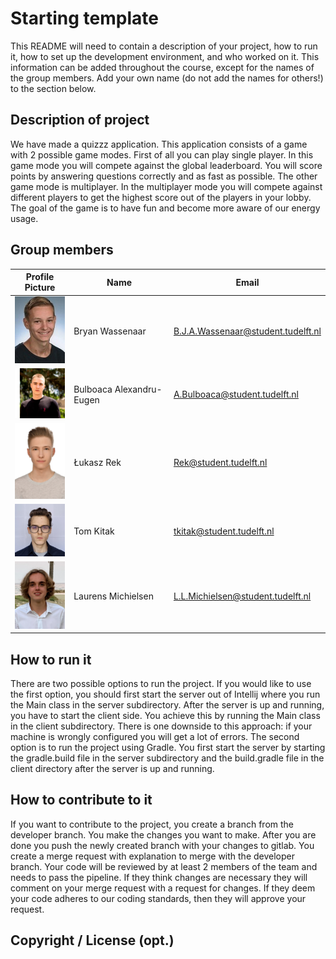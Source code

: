 # Starting template

This README will need to contain a description of your project, how to run it, how to set up the development environment, and who worked on it.
This information can be added throughout the course, except for the names of the group members.
Add your own name (do not add the names for others!) to the section below.

## Description of project
We have made a quizzz application. This application consists of a game with 2 possible game modes. First of all you can play single player. In this game mode you will compete against the global leaderboard. You will score points by answering questions correctly and as fast as possible. The other game mode is multiplayer. In the multiplayer mode you will compete against different players to get the highest score out of the players in your lobby. The goal of the game is to have fun and become more aware of our energy usage.

## Group members

| Profile Picture                                                  | Name                     | Email                              |
|------------------------------------------------------------------|--------------------------|------------------------------------|
| <img src="docs/profile_pictures/pf_Bryan.jpg" width="80">        | Bryan Wassenaar          | B.J.A.Wassenaar@student.tudelft.nl |
| <img src ="docs/profile_pictures/pf_Eugen.jpg" width = "80"> | Bulboaca Alexandru-Eugen | A.Bulboaca@student.tudelft.nl      |
| <img src ="docs/profile_pictures/pf_Lukasz.jpg" width = "80">    | Łukasz Rek		          | Rek@student.tudelft.nl             |
| <img src ="docs/profile_pictures/pf_Tom.jpg" width = "80">       | Tom Kitak		      | tkitak@student.tudelft.nl             |
| <img src ="docs/profile_pictures/pf_Laurens.jpg" width = "80"> | Laurens Michielsen | L.L.Michielsen@student.tudelft.nl | 

<!-- Instructions (remove once assignment has been completed -->
<!-- - Add (only!) your own name to the table above (use Markdown formatting) -->
<!-- - Mention your *student* email address -->
<!-- - Preferably add a recognizable photo, otherwise add your GitLab photo -->
<!-- - (please make sure the photos have the same size) --> 

## How to run it
There are two possible options to run the project. If you would like to use the first option, you should first start the server out of Intellij where you run the Main class in the server subdirectory. After the server is up and running, you have to start the client side. You achieve this by running the Main class in the client subdirectory. There is one downside to this approach: if your machine is wrongly configured you will get a lot of errors. The second option is to run the project using Gradle. You first start the server by starting the gradle.build file in the server subdirectory and the build.gradle file in the client directory after the server is up and running.
## How to contribute to it
If you want to contribute to the project, you create a branch from the developer branch. You make the changes you want to make. After you are done you push the newly created branch with your changes to gitlab. You create a merge request with explanation to merge with the developer branch. Your code will be reviewed by at least 2 members of the team and needs to pass the pipeline. If they think changes are necessary they will comment on your merge request with a request for changes. If they deem your code adheres to our coding standards, then they will approve your request. 
## Copyright / License (opt.)
